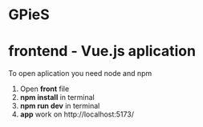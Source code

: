 # GPieS
# frontend - Vue.js aplication
To open aplication you need node and npm

1. Open **front** file
2. **npm install** in terminal
3. **npm run dev** in terminal
4. **app** work on http://localhost:5173/
